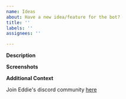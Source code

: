 ```yaml
---
name: Ideas
about: Have a new idea/feature for the bot?
title: ''
labels: ''
assignees: ''

---
```


**Description**

<!-- A brief description of the question or issue, also include what you tried and what didn't work: -->

**Screenshots**

<!-- Please add a screenshot if applicable -->

**Additional Context**  <!-- Optional -->  

<!-- Add any other context about the problem here. -->

Join Eddie's discord community [here](https://discord.com/invite/jZQs6Wu)
